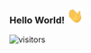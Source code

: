 ### Hello World!  <img src="https://github.com/imssurya/imssurya/blob/main/Hi.gif" width="29px">
![visitors](https://visitor-badge.glitch.me/badge?page_id=imssurya&left_color=green&right_color=red)
